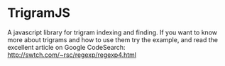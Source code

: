 TrigramJS
=========

A javascript library for trigram indexing and finding. If you want to know more about trigrams and how to use them try the example, and read the excellent article on Google CodeSearch: http://swtch.com/~rsc/regexp/regexp4.html
